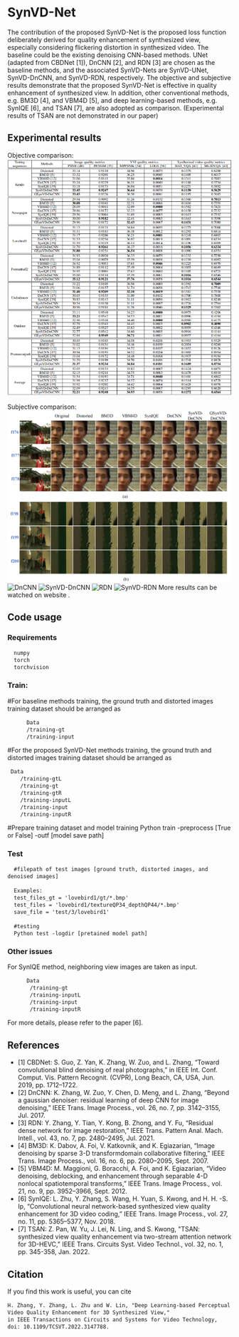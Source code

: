 # SynVD-Net
The contribution of the proposed SynVD-Net is the proposed loss function deliberately derived for quality enhancement of synthesized view, especially considering flickering distortion in synthesized video. The baseline could be the existing denoising CNN-based methods. UNet (adapted from CBDNet [1]), DnCNN [2], and RDN [3] are chosen as the baseline methods, and the associated SynVD-Nets are SynVD-UNet, SynVD-DnCNN, and SynVD-RDN, respectively. The objective and subjective results demonstrate that the proposed SynVD-Net is effective in quality enhancement of synthesized view. In addition, other conventional methods, e.g. BM3D [4], and VBM4D [5], and deep learning-based methods, e.g. SynIQE [6], and TSAN [7], are also adopted as comparison. (Experimental results of TSAN are not demonstrated in our paper)

## Experimental results
Objective comparison:
![Objective](./results/objectivecomparison.png)

Subjective comparison:
![subjective](./results/visualcomparison.png)
![DnCNN](https://github.com/happyrabit1990/SynVD-Net/blob/main/results/poznanhall2_RGB_DnCNN.gif)
![SynVD-DnCNN](https://github.com/happyrabit1990/SynVD-Net/blob/main/results/poznanhall2_RGB_GSynVDDnCNN.gif)
![RDN](https://github.com/happyrabit1990/SynVD-Net/blob/main/results/poznanhall2_RGB_RDN.gif)
![SynVD-RDN](https://github.com/happyrabit1990/SynVD-Net/blob/main/results/poznanhall2_RGB_SynVDRDN.gif)
More results can be watched on website .

## Code usage
 
### Requirements
      numpy
      torch
      torchvision
  
### Train:
#For baseline methods training, the ground truth and distorted images training dataset should be arranged as 

          Data
          /training-gt
          /training-input
       
#For the proposed SynVD-Net methods training, the ground truth and distorted images training dataset should be arranged as 

     Data
        /training-gtL
        /training-gt
        /training-gtR  
        /training-inputL
        /training-input
        /training-inputR  
       
#Prepare training dataset and model training
Python train -preprocess [True or False] -outf [model save path]

### Test
      #filepath of test images [ground truth, distorted images, and denoised images] 
    
      Examples:
      test_files_gt = 'lovebird1/gt/*.bmp'
      test_files = 'lovebird1/textureQP34_depthQP44/*.bmp'
      save_file = 'test/3/lovebird1'
      
      #testing
      Python test -logdir [pretained model path] 

### Other issues
  For SynIQE method, neighboring view images are taken as input.
          
          Data
           /training-gt
           /training-inputL
           /training-input
           /training-inputR
          
  For more details, please refer to the paper [6].


## References
* [1] CBDNet: S. Guo, Z. Yan, K. Zhang, W. Zuo, and L. Zhang, “Toward convolutional blind denoising of real photographs,” in IEEE Int. Conf. Comput. Vis. Pattern Recognit. (CVPR), Long Beach, CA, USA, Jun. 2019, pp. 1712–1722.
* [2] DnCNN: K. Zhang, W. Zuo, Y. Chen, D. Meng, and L. Zhang, “Beyond a gaussian denoiser: residual learning of deep CNN for image denoising,” IEEE Trans. Image Process., vol. 26, no. 7, pp. 3142–3155, Jul. 2017. 
* [3] RDN: Y. Zhang, Y. Tian, Y. Kong, B. Zhong, and Y. Fu, “Residual dense network for image restoration,” IEEE Trans. Pattern Anal. Mach. Intell., vol. 43, no. 7, pp. 2480–2495, Jul. 2021.
* [4] BM3D: K. Dabov, A. Foi, V. Katkovnik, and K. Egiazarian, “Image denoising by sparse 3-D transformdomain collaborative filtering,” IEEE Trans. Image Process., vol. 16, no. 6, pp. 2080–2095, Sept. 2007.
* [5] VBM4D: M. Maggioni, G. Boracchi, A. Foi, and K. Egiazarian, “Video denoising, deblocking, and enhancement through separable 4-D nonlocal spatiotemporal transforms,” IEEE Trans. Image Process., vol. 21, no. 9, pp. 3952–3966, Sept. 2012.
* [6] SynIQE: L. Zhu, Y. Zhang, S. Wang, H. Yuan, S. Kwong, and H. H. -S. Ip, “Convolutional neural network-based synthesized view quality enhancement for 3D video coding,” IEEE Trans. Image Process., vol. 27, no. 11, pp. 5365–5377, Nov. 2018.
* [7] TSAN: Z. Pan, W. Yu, J. Lei, N. Ling, and S. Kwong, "TSAN: synthesized view quality enhancement via two-stream attention network for 3D-HEVC," IEEE Trans. Circuits Syst. Video Technol., vol. 32, no. 1, pp. 345-358, Jan. 2022.

## Citation
If you find this work is useful, you can cite 

    H. Zhang, Y. Zhang, L. Zhu and W. Lin, "Deep Learning-based Perceptual Video Quality Enhancement for 3D Synthesized View," 
    in IEEE Transactions on Circuits and Systems for Video Technology, doi: 10.1109/TCSVT.2022.3147788.

